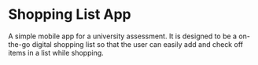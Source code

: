 # Shopping List App
A simple mobile app for a university assessment. It is designed to be a on-the-go digital shopping list so that the user can easily add and check off items in a list while shopping. 

